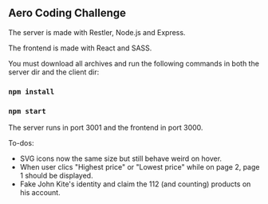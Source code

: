 ## Aero Coding Challenge

The server is made with Restler, Node.js and Express.

The frontend is made with React and SASS.

You must download all archives and run the following commands in both the server dir and the client dir:

### `npm install`

### `npm start`

The server runs in port 3001 and the frontend in port 3000.  

To-dos: 
- SVG icons now the same size but still behave weird on hover.  
- When user clics "Highest price" or "Lowest price" while on page 2, page 1 should be displayed.
- Fake John Kite's identity and claim the 112 (and counting) products on his account. 

 


